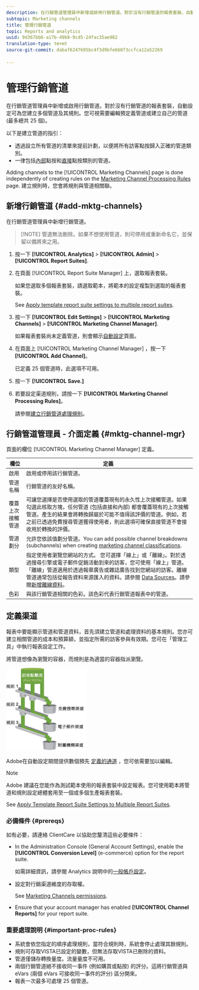 ```yaml
---
description: 在行銷管道管理員中新增或啟用行銷管道。對於沒有行銷管道的報表套裝，自動設定可為您建立多個管道及其規則。您可視需要編輯預定義管道或建立自己的管道 (最多總共 25 個)。
subtopic: Marketing channels
title: 管理行銷管道
topic: Reports and analytics
uuid: 9d367bb6-a17b-49b8-9cd5-24fac35ae982
translation-type: tm+mt
source-git-commit: dabaf6247695bc4f3d9bfe668f3ccfca12a52269

---
```



# 管理行銷管道

在行銷管道管理員中新增或啟用行銷管道。對於沒有行銷管道的報表套裝，自動設定可為您建立多個管道及其規則。您可視需要編輯預定義管道或建立自己的管道 (最多總共 25 個)。

以下是建立管道的指引：

* 透過設立所有管道的清單來提前計劃，以便將所有訪客點按歸入正確的管道類別。
* 一律包括[內部](/help/components/c-marketing-channels/c-faq.md)點按和[直接](/help/components/c-marketing-channels/c-faq.md)點按類別的管道。

Adding channels to the [!UICONTROL Marketing Channels] page is done independently of creating rules on the [Marketing Channel Processing Rules](/help/components/c-marketing-channels/c-rules.md) page. 建立規則時，您會將規則與管道相關聯。

## 新增行銷管道 {#add-mktg-channels}

在行銷管道管理員中新增行銷管道。

>[!NOTE] 管道無法刪除。如果不想使用管道，則可停用或重新命名它，並保留以備將來之用。

1. 按一下 **[!UICONTROL Analytics]** > **[!UICONTROL Admin]** > **[!UICONTROL Report Suites]**.
1. 在頁面 [!UICONTROL Report Suite Manager] 上，選取報表套裝。

   如果您選取多個報表套裝，請選取範本，將範本的設定複製到選取的報表套裝。

   See [Apply template report suite settings to multiple report suites](/help/components/c-marketing-channels/c-getting-started-mchannel.md).

1. 按一下 **[!UICONTROL Edit Settings]** > **[!UICONTROL Marketing Channels]** > **[!UICONTROL Marketing Channel Manager]**.

   如果報表套裝尚未定義管道，則會顯示[自動設定](/help/components/c-marketing-channels/c-getting-started-mchannel.md)頁面。

1. 在頁面上 [!UICONTROL Marketing Channel Manager] ，按一下 **[!UICONTROL Add Channel]**。

   已定義 25 個管道時，此選項不可用。

1. 按一下 **[!UICONTROL Save.]**
1. 若要設定渠道規則，請按一下 **[!UICONTROL Marketing Channel Processing Rules]**。

   請參閱[建立行銷管道處理規則](/help/components/c-marketing-channels/c-rules.md)。

## 行銷管道管理員 - 介面定義 {#mktg-channel-mgr}

頁面的欄位 [!UICONTROL Marketing Channel Manager] 定義。

| 欄位 | 定義 |
|--- |--- |
| 啟用 | 啟用或停用該行銷管道。 |
| 管道名稱 | 行銷管道的友好名稱。 |
| 覆蓋上次接觸管道 | 可讓您選擇是否使用選取的管道覆蓋現有的永久性上次接觸管道。如果勾選此核取方塊，任何管道 (包括直接和內部) 都會覆蓋現有的上次接觸管道。產生的結果會將轉換歸屬於可能不值得該評價的管道。例如，若之前已透過免費搜尋管道獲得使用者，則此選項可確保直接管道不會接收用於轉換的評價。 |
| 管道劃分 | 允許您依該值劃分管道。You can add possible channel breakdowns (subchannels) when creating [marketing channel classifications](/help/components/c-marketing-channels/classifictions-mchannel.md). |
| 類型 | 指定使用者瀏覽您網站的方式。 您可選擇「線上」或「離線」。對於透過搜尋引擎或電子郵件促銷活動到來的訪客，您可使用「線上」管道。「離線」管道適用於透過報章廣告或雜誌廣告找到您網站的訪客。離線管道通常包括從報告資料來源匯入的資料。請參閱 [Data Sources](https://docs.adobe.com/content/help/zh-Hant/analytics/import/data-sources/datasrc-home.html)。請參閱[新增離線資料](/help/components/c-marketing-channels/c-getting-started-mchannel.md)。 |
| 色彩 | 與該行銷管道相關的色彩。該色彩代表行銷管道報表中的管道。 |

## 定義渠道

報表中要能顯示管道和管道資料，首先須建立管道和處理資料的基本規則。您亦可建立相關管道的成本和預算額，並指定所需的訪客參與有效期。您可在「管理工具」中執行報表設定工作。

將管道想像為瀏覽的容器，而規則是為適當的容器指派瀏覽。

![](assets/buckets_2.png)

Adobe在自動設定期間提供數個預先 [定義的通道](/help/components/c-marketing-channels/c-getting-started-mchannel.md) ，您可依需要加以編輯。

>[!NOTE]
>
>Adobe 建議在您能作為測試範本使用的報表套裝中設定報表。您可使用範本將管道和規則設定總體套用至一個或多個生產報表套裝。
>
>See [Apply Template Report Suite Settings to Multiple Report Suites](/help/components/c-marketing-channels/c-getting-started-mchannel.md).

### 必備條件 {#prereqs}

如有必要，請連絡 ClientCare 以協助您釐清這些必要條件：

* In the Administration Console (General Account Settings), enable the **[!UICONTROL Conversion Level]** (e-commerce) option for the report suite.

   如需詳細資訊，請參閱 Analytics 說明中的[一般帳戶設定](https://docs.adobe.com/content/help/zh-Hant/analytics/admin/admin-tools/general-acct-settings-admin.html)。

* 設定對行銷渠道維度的存取權。

   See [Marketing Channels permissions](/help/components/c-marketing-channels/c-channel-report-access.md).

* Ensure that your account manager has enabled **[!UICONTROL Channel Reports]** for your report suite.

### 重要處理說明 {#important-proc-rules}

* 系統會依您指定的順序處理規則，當符合規則時，系統會停止處理其餘規則。
* 規則可存取VISTA已設定的變數，但無法存取VISTA已刪除的資料。
* 管道僅儲存轉換量度。流量量度不可用。
* 兩個行銷管道絕不接收同一事件 (例如購買或點按) 的評分。這將行銷管道與 eVars (兩個 eVars 可接收同一事件的評分) 區分開來。
* 報表一次最多可處理 25 個管道。

